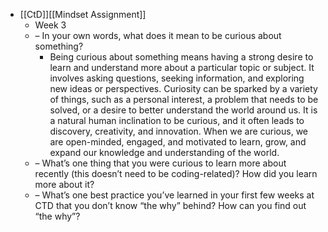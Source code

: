 - [[CtD]][[Mindset Assignment]]
	- Week 3
	- – In your own words, what does it mean to be curious about something?
		- Being curious about something means having a strong desire to learn and understand more about a particular topic or subject. It involves asking questions, seeking information, and exploring new ideas or perspectives. Curiosity can be sparked by a variety of things, such as a personal interest, a problem that needs to be solved, or a desire to better understand the world around us. It is a natural human inclination to be curious, and it often leads to discovery, creativity, and innovation. When we are curious, we are open-minded, engaged, and motivated to learn, grow, and expand our knowledge and understanding of the world.
	- – What’s one thing that you were curious to learn more about recently (this doesn’t need to be coding-related)? How did you learn more about it?
	- – What’s one best practice you’ve learned in your first few weeks at CTD that you don’t know “the why” behind? How can you find out “the why”?